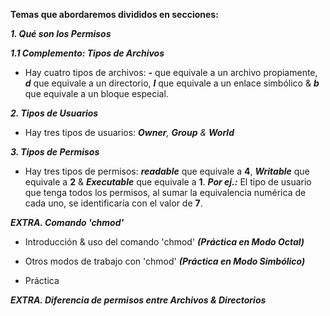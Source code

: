 **Temas que abordaremos divididos en secciones:**

_**1. Qué son los Permisos**_ 

_**1.1 Complemento: Tipos de Archivos**_

* Hay cuatro tipos de archivos: _**-**_ que equivale a un archivo propiamente, _**d**_ que equivale a un directorio, _**l**_ que equivale a un enlace simbólico & _**b**_ que equivale a un bloque especial.

_**2. Tipos de Usuarios**_

* Hay tres tipos de usuarios: _**Owner**, **Group** & **World**_

_**3. Tipos de Permisos**_

* Hay tres tipos de permisos: _**readable**_ que equivale a **4**, _**Writable**_ que equivale a **2** & _**Executable**_ que equivale a **1**. _**Por ej.:**_ El tipo de usuario que tenga todos los permisos, al sumar la equivalencia numérica de cada uno, se identificaría con el valor de **7**.

_**EXTRA. Comando 'chmod'**_

* Introducción & uso del comando 'chmod' _**(Práctica en Modo Octal)**_

* Otros modos de trabajo con 'chmod' _**(Práctica en Modo Simbólico)**_

* Práctica

_**EXTRA. Diferencia de permisos entre Archivos & Directorios**_
